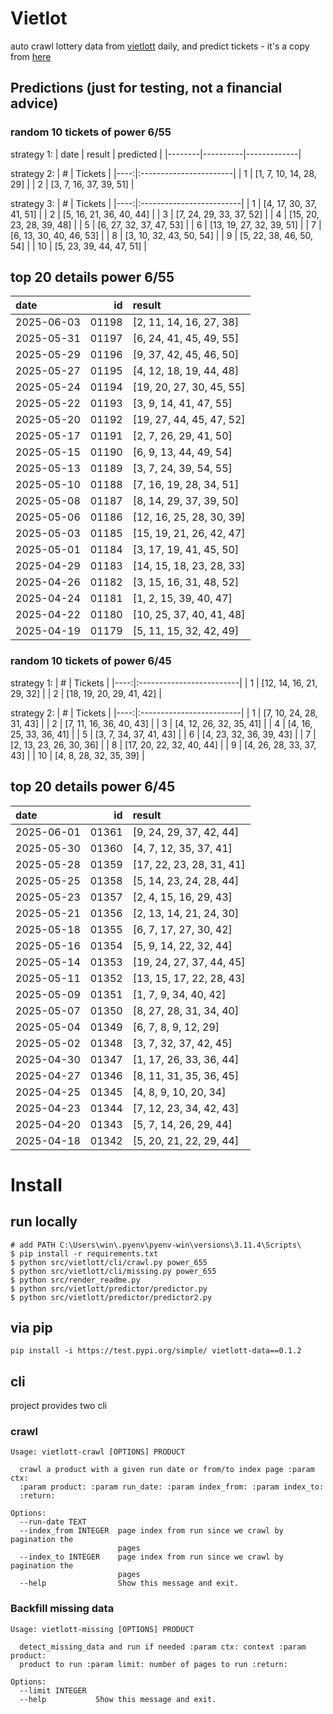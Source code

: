 # Vietlot
auto crawl lottery data from [vietlott](https://vietlott.vn) daily, and predict tickets - it's a copy from [here](https://github.com/vietvudanh/vietlott-data)
## Predictions (just for testing, not a financial advice)
### random 10 tickets of power 6/55

strategy 1:
| date   | result   | predicted   |
|--------|----------|-------------|

strategy 2:
|   # | Tickets                |
|----:|:-----------------------|
|   1 | [1, 7, 10, 14, 28, 29] |
|   2 | [3, 7, 16, 37, 39, 51] |

strategy 3:
|   # | Tickets                  |
|----:|:-------------------------|
|   1 | [4, 17, 30, 37, 41, 51]  |
|   2 | [5, 16, 21, 36, 40, 44]  |
|   3 | [7, 24, 29, 33, 37, 52]  |
|   4 | [15, 20, 23, 28, 39, 48] |
|   5 | [6, 27, 32, 37, 47, 53]  |
|   6 | [13, 19, 27, 32, 39, 51] |
|   7 | [6, 13, 30, 40, 46, 53]  |
|   8 | [3, 10, 32, 43, 50, 54]  |
|   9 | [5, 22, 38, 46, 50, 54]  |
|  10 | [5, 23, 39, 44, 47, 51]  |

## top 20 details power 6/55
| date       |    id | result                   |
|:-----------|------:|:-------------------------|
| 2025-06-03 | 01198 | [2, 11, 14, 16, 27, 38]  |
| 2025-05-31 | 01197 | [6, 24, 41, 45, 49, 55]  |
| 2025-05-29 | 01196 | [9, 37, 42, 45, 46, 50]  |
| 2025-05-27 | 01195 | [4, 12, 18, 19, 44, 48]  |
| 2025-05-24 | 01194 | [19, 20, 27, 30, 45, 55] |
| 2025-05-22 | 01193 | [3, 9, 14, 41, 47, 55]   |
| 2025-05-20 | 01192 | [19, 27, 44, 45, 47, 52] |
| 2025-05-17 | 01191 | [2, 7, 26, 29, 41, 50]   |
| 2025-05-15 | 01190 | [6, 9, 13, 44, 49, 54]   |
| 2025-05-13 | 01189 | [3, 7, 24, 39, 54, 55]   |
| 2025-05-10 | 01188 | [7, 16, 19, 28, 34, 51]  |
| 2025-05-08 | 01187 | [8, 14, 29, 37, 39, 50]  |
| 2025-05-06 | 01186 | [12, 16, 25, 28, 30, 39] |
| 2025-05-03 | 01185 | [15, 19, 21, 26, 42, 47] |
| 2025-05-01 | 01184 | [3, 17, 19, 41, 45, 50]  |
| 2025-04-29 | 01183 | [14, 15, 18, 23, 28, 33] |
| 2025-04-26 | 01182 | [3, 15, 16, 31, 48, 52]  |
| 2025-04-24 | 01181 | [1, 2, 15, 39, 40, 47]   |
| 2025-04-22 | 01180 | [10, 25, 37, 40, 41, 48] |
| 2025-04-19 | 01179 | [5, 11, 15, 32, 42, 49]  |

### random 10 tickets of power 6/45

strategy 1:
|   # | Tickets                  |
|----:|:-------------------------|
|   1 | [12, 14, 16, 21, 29, 32] |
|   2 | [18, 19, 20, 29, 41, 42] |

strategy 2:
|   # | Tickets                  |
|----:|:-------------------------|
|   1 | [7, 10, 24, 28, 31, 43]  |
|   2 | [7, 11, 16, 36, 40, 43]  |
|   3 | [4, 12, 26, 32, 35, 41]  |
|   4 | [4, 16, 25, 33, 36, 41]  |
|   5 | [3, 7, 34, 37, 41, 43]   |
|   6 | [4, 23, 32, 36, 39, 43]  |
|   7 | [2, 13, 23, 26, 30, 36]  |
|   8 | [17, 20, 22, 32, 40, 44] |
|   9 | [4, 26, 28, 33, 37, 43]  |
|  10 | [4, 8, 28, 32, 35, 39]   |

## top 20 details power 6/45
| date       |    id | result                   |
|:-----------|------:|:-------------------------|
| 2025-06-01 | 01361 | [9, 24, 29, 37, 42, 44]  |
| 2025-05-30 | 01360 | [4, 7, 12, 35, 37, 41]   |
| 2025-05-28 | 01359 | [17, 22, 23, 28, 31, 41] |
| 2025-05-25 | 01358 | [5, 14, 23, 24, 28, 44]  |
| 2025-05-23 | 01357 | [2, 4, 15, 16, 29, 43]   |
| 2025-05-21 | 01356 | [2, 13, 14, 21, 24, 30]  |
| 2025-05-18 | 01355 | [6, 7, 17, 27, 30, 42]   |
| 2025-05-16 | 01354 | [5, 9, 14, 22, 32, 44]   |
| 2025-05-14 | 01353 | [19, 24, 27, 37, 44, 45] |
| 2025-05-11 | 01352 | [13, 15, 17, 22, 28, 43] |
| 2025-05-09 | 01351 | [1, 7, 9, 34, 40, 42]    |
| 2025-05-07 | 01350 | [8, 27, 28, 31, 34, 40]  |
| 2025-05-04 | 01349 | [6, 7, 8, 9, 12, 29]     |
| 2025-05-02 | 01348 | [3, 7, 32, 37, 42, 45]   |
| 2025-04-30 | 01347 | [1, 17, 26, 33, 36, 44]  |
| 2025-04-27 | 01346 | [8, 11, 31, 35, 36, 45]  |
| 2025-04-25 | 01345 | [4, 8, 9, 10, 20, 34]    |
| 2025-04-23 | 01344 | [7, 12, 23, 34, 42, 43]  |
| 2025-04-20 | 01343 | [5, 7, 14, 26, 29, 44]   |
| 2025-04-18 | 01342 | [5, 20, 21, 22, 29, 44]  |

<!---
stats 6/55 all time - stats.to_markdown(index=False)
stats 6/55 -15d - stats_15d.to_markdown(index=False)
stats 6/55 -30d - stats_30d.to_markdown(index=False)
stats 6/55 -60d - stats_60d.to_markdown(index=False)
stats 6/55 -90d - stats_90d.to_markdown(index=False)
-->

# Install
 
## run locally

```shell
# add PATH C:\Users\win\.pyenv\pyenv-win\versions\3.11.4\Scripts\
$ pip install -r requirements.txt
$ python src/vietlott/cli/crawl.py power_655
$ python src/vietlott/cli/missing.py power_655
$ python src/render_readme.py
$ python src/vietlott/predictor/predictor.py
$ python src/vietlott/predictor/predictor2.py
```
 
## via pip

```shell
pip install -i https://test.pypi.org/simple/ vietlott-data==0.1.2
```

## cli
project provides two cli

### crawl
```shell
Usage: vietlott-crawl [OPTIONS] PRODUCT

  crawl a product with a given run date or from/to index page :param ctx:
  :param product: :param run_date: :param index_from: :param index_to:
  :return:

Options:
  --run-date TEXT
  --index_from INTEGER  page index from run since we crawl by pagination the
                        pages
  --index_to INTEGER    page index from run since we crawl by pagination the
                        pages
  --help                Show this message and exit.
```

### Backfill missing data

```shell
Usage: vietlott-missing [OPTIONS] PRODUCT

  detect_missing_data and run if needed :param ctx: context :param product:
  product to run :param limit: number of pages to run :return:

Options:
  --limit INTEGER
  --help           Show this message and exit.
```

